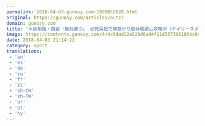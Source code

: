 ```yaml
---
permalink: 2018-04-03-gunosy.com-1009655628.html
original: https://gunosy.com/articles/aLtz7
domain: gunosy.com
title: '大阪桐蔭・西谷「絶対勝つ」 必死采配で神懸かり智弁和歌山攻略や（デイリースポーツ） - グノシー'
image: https://contents.gunosy.com/4/4/6dad22a52bd0ad4f11d557306186bc8d_content.jpg
date: 2018-04-03 21:14:22
category: sport
translations: 
 - 'en'
 - 'es'
 - 'de'
 - 'ru'
 - 'fr'
 - 'it'
 - 'zh-CN'
 - 'zh-TW'
 - 'ar'
 - 'pt'
 - 'hy'
---
```


